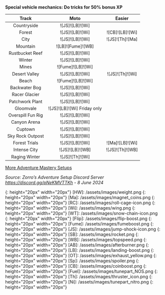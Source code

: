 **Special vehicle mechanics: Do tricks for 50% bonus XP**  

Track | Moto | Easier
:--: | :--: | :--:
Countryside | ![JS]![LB]![Wi] | 
Forest | ![JS]![LB]![Wi] | ![CB]![LB]![Wi]
City | ![JS]![LB]![Wi] | ![JS]![Th]![Ma]
Mountain | ![LB]![Fume]![WB] | 
Rustbucket Reef | ![JS]![LB]![Wi] | 
Winter | ![JS]![LB]![Wi] | 
Mines | ![Fume]![LB]![Wi] | 
Desert Valley | ![JS]![LB]![Wi] | ![JS]![Th]![Wi]
Beach | ![Fume]![LB]![Wi] | 
Backwater Bog | ![JS]![LB]![Wi] | 
Racer Glacier | ![JS]![LB]![Wi] | 
Patchwork Plant | ![JS]![LB]![Wi] | 
Gloomvale | ![JS]![LB]![Wi] Friday only | 
Overspill Fun Rig | ![JS]![LB]![Wi] | 
Canyon Arena | ![JS]![LB]![Wi] | 
Cuptown | ![JS]![LB]![Wi] | 
Sky Rock Outpost | ![JS]![LB]![Wi] | 
Forest Trials | ![JS]![LB]![Wi] | ![Ma]![LB]![Wi]
Intense City | ![JS]![LB]![WB] | ![JS]![Th]![WB]
Raging Winter | ![JS]![Th]![Wi] | 
  



[More Adventure Mastery Setups](/info/#adventures)
  
*Source: Zorro’s Adventure Setup Discord Server https://discord.gg/pNeKMVTTKh - 8 June 2024*

[AC]: /assets/images/aircontrol.png
{: height="20px" width="20px"}
[HW]: /assets/images/weight.png
{: height="20px" width="20px"}
[Ma]: /assets/images/magnet_coins.png
{: height="20px" width="20px"}
[RC]: /assets/images/roll-cage-icon.png
{: height="20px" width="20px"}
[Wi]: /assets/images/wing.png
{: height="20px" width="20px"}
[WT]: /assets/images/snow-chain-icon.png
{: height="20px" width="20px"}
[Flip]: /assets/images/flip-boost.png
{: height="20px" width="20px"}
[Fume]: /assets/images/fumeboost.png
{: height="20px" width="20px"}
[JS]: /assets/images/jump-shock-icon.png
{: height="20px" width="20px"}
[SB]: /assets/images/rocket.png
{: height="20px" width="20px"}
[WB]: /assets/images/topspeed.png
{: height="20px" width="20px"}
[AB]: /assets/images/afterburner.png
{: height="20px" width="20px"}
[LB]: /assets/images/landing-boost.png
{: height="20px" width="20px"}
[OT]: /assets/images/exhaust_yellow.png
{: height="20px" width="20px"}
[Sp]: /assets/images/spoiler.png
{: height="20px" width="20px"}
[CB]: /assets/images/coinboost.png
{: height="20px" width="20px"}
[Fuel]: /assets/images/tunepart_NOS.png
{: height="20px" width="20px"}
[Th]: /assets/images/thruster_icon.png
{: height="20px" width="20px"}
[Ni]: /assets/images/tunepart_nitro.png
{: height="20px" width="20px"}
